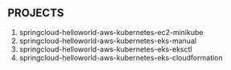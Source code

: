 PROJECTS
--------

1. springcloud-helloworld-aws-kubernetes-ec2-minikube
1. springcloud-helloworld-aws-kubernetes-eks-manual
1. springcloud-helloworld-aws-kubernetes-eks-eksctl
1. springcloud-helloworld-aws-kubernetes-eks-cloudformation